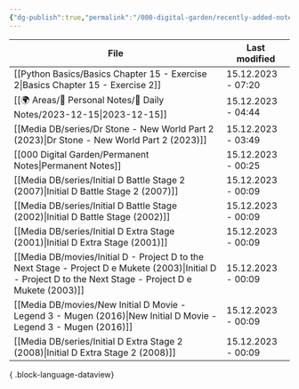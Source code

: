 ```yaml
---
{"dg-publish":true,"permalink":"/000-digital-garden/recently-added-notes/","dgPassFrontmatter":true,"noteIcon":"1","created":"2023-12-14T09:08:44.430+05:30","updated":"2023-12-14T09:12:52.432+05:30"}
---
```


| File                                                                                                                                                            | Last modified      |
| --------------------------------------------------------------------------------------------------------------------------------------------------------------- | ------------------ |
| [[Python Basics/Basics Chapter 15 - Exercise 2\|Basics Chapter 15 - Exercise 2]]                                                                             | 15.12.2023 - 07:20 |
| [[🌍 Areas/📧 Personal Notes/📓 Daily Notes/2023-12-15\|2023-12-15]]                                                                                         | 15.12.2023 - 04:44 |
| [[Media DB/series/Dr Stone - New World Part 2 (2023)\|Dr Stone - New World Part 2 (2023)]]                                                                   | 15.12.2023 - 03:49 |
| [[000 Digital Garden/Permanent Notes\|Permanent Notes]]                                                                                                      | 15.12.2023 - 00:25 |
| [[Media DB/series/Initial D Battle Stage 2 (2007)\|Initial D Battle Stage 2 (2007)]]                                                                         | 15.12.2023 - 00:09 |
| [[Media DB/series/Initial D Battle Stage (2002)\|Initial D Battle Stage (2002)]]                                                                             | 15.12.2023 - 00:09 |
| [[Media DB/series/Initial D Extra Stage (2001)\|Initial D Extra Stage (2001)]]                                                                               | 15.12.2023 - 00:09 |
| [[Media DB/movies/Initial D - Project D to the Next Stage - Project D e Mukete (2003)\|Initial D - Project D to the Next Stage - Project D e Mukete (2003)]] | 15.12.2023 - 00:09 |
| [[Media DB/movies/New Initial D Movie - Legend 3 - Mugen (2016)\|New Initial D Movie - Legend 3 - Mugen (2016)]]                                             | 15.12.2023 - 00:09 |
| [[Media DB/series/Initial D Extra Stage 2 (2008)\|Initial D Extra Stage 2 (2008)]]                                                                           | 15.12.2023 - 00:09 |

{ .block-language-dataview}